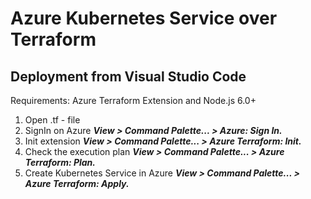 <h1>Azure Kubernetes Service over Terraform</h1>
<h2>Deployment from Visual Studio Code</h2>
Requirements: Azure Terraform Extension and Node.js 6.0+

1. Open .tf - file
1. SignIn on Azure *__View > Command Palette... > Azure: Sign In.__*
1. Init extension *__View > Command Palette... > Azure Terraform: Init.__*
1. Check the execution plan *__View > Command Palette... > Azure Terraform: Plan.__*
1. Create Kubernetes Service in Azure *__View > Command Palette... > Azure Terraform: Apply.__*
